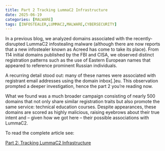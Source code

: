 ```yaml
---
title: Part 2 Tracking LummaC2 Infrastructure
date: 2025-06-19
categories: [MALWARE]
tags: [INFOSTEALER,LUMMAC2,MALWARE,CYBERSECURITY]
---
```


In a previous blog, we analyzed domains associated with the recently-disrupted LummaC2 infostealing malware (although there are now reports that a new infostealer known as Acreed has come to take its place). From 114 initial domains published by the FBI and CISA, we observed distinct registration patterns such as the use of Eastern European names that appeared to reference prominent Russian individuals.

A recurring detail stood out: many of these names were associated with registrant email addresses using the domain inbox[.]eu. This observation prompted a deeper investigation, hence the part 2 you’re reading now.

What we found was a much broader campaign consisting of nearly 500 domains that not only share similar registration traits but also promote the same service: technical education courses. Despite appearances, these domains are scored as highly malicious, raising eyebrows about their true intent and – given how we got here – their possible associations with LummaC2.

To read the complete article see:

[Part 2: Tracking LummaC2 Infrastructure](https://www.domaintools.com/resources/blog/part-2-tracking-lummac2-infrastructure/) 